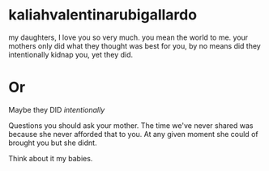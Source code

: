 # kaliahvalentinarubigallardo
my daughters, I love you so very much. you mean the world to me. your mothers only did what they thought was best for you, by no means did they intentionally kidnap you, yet they did.
<p>
  <h1>Or</h1><p>
  Maybe they DID <i>intentionally</i>

<p>Questions you should ask your mother. The time we've never shared was because she never afforded that to you. At any given moment she could of brought you but she didnt. <p> Think about it my babies. <p>
